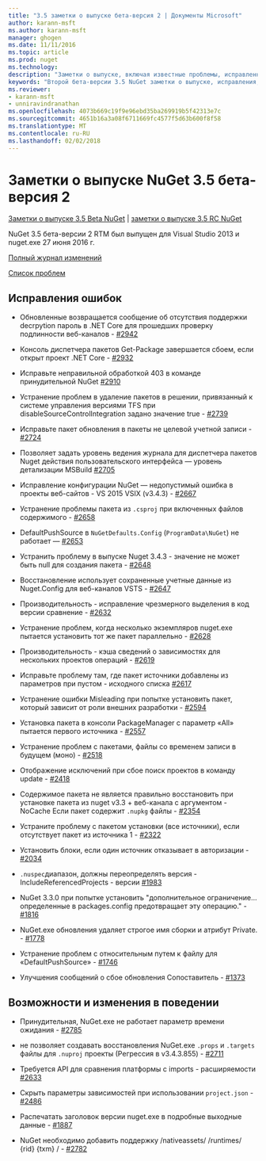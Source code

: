 ```yaml
---
title: "3.5 заметки о выпуске бета-версия 2 | Документы Microsoft"
author: karann-msft
ms.author: karann-msft
manager: ghogen
ms.date: 11/11/2016
ms.topic: article
ms.prod: nuget
ms.technology: 
description: "Заметки о выпуске, включая известные проблемы, исправленные ошибки, добавленные функции и DCR второй бета-версии 3.5 NuGet."
keywords: "Второй бета-версии 3.5 NuGet заметки о выпуске, исправления, известными проблемами, добавлены функции, DCR"
ms.reviewer:
- karann-msft
- unniravindranathan
ms.openlocfilehash: 4073b669c19f9e96ebd35ba269919b5f42313e7c
ms.sourcegitcommit: 4651b16a3a08f6711669fc4577f5d63b600f8f58
ms.translationtype: MT
ms.contentlocale: ru-RU
ms.lasthandoff: 02/02/2018
---
```

# <a name="nuget-35-beta2-release-notes"></a>Заметки о выпуске NuGet 3.5 бета-версия 2

[Заметки о выпуске 3.5 Beta NuGet](../release-notes/nuget-3.5-Beta.md) | [заметки о выпуске 3.5 RC NuGet](../release-notes/nuget-3.5-RC.md)

NuGet 3.5 бета-версии 2 RTM был выпущен для Visual Studio 2013 и nuget.exe 27 июня 2016 г.

[Полный журнал изменений](https://github.com/NuGet/NuGet.Client/compare/release-3.5.0-beta...release-3.5.0-beta2)

[Список проблем](https://github.com/Nuget/Home/issues?q=is%3Aissue+milestone%3A%223.5+Beta2%22+is%3Aclosed)

## <a name="bug-fixes"></a>Исправления ошибок

* Обновленные возвращается сообщение об отсутствия поддержки decrpytion пароль в .NET Core для прошедших проверку подлинности веб-каналов - [#2942](https://github.com/NuGet/Home/issues/2942)

* Консоль диспетчера пакетов Get-Package завершается сбоем, если открыт проект .NET Core - [#2932](https://github.com/NuGet/Home/issues/2932)

* Исправьте неправильной обработкой 403 в команде принудительной NuGet [#2910](https://github.com/NuGet/Home/issues/2910)

* Устранение проблем в удаление пакетов в решении, привязанный к системе управления версиями TFS при disableSourceControlIntegration задано значение true - [#2739](https://github.com/NuGet/Home/issues/2739)

* Исправьте пакет обновления в пакеты не целевой учетной записи - [#2724](https://github.com/NuGet/Home/issues/2724)

* Позволяет задать уровень ведения журнала для диспетчера пакетов Nuget действия пользовательского интерфейса — уровень детализации MSBuild [#2705](https://github.com/NuGet/Home/issues/2705)

* Исправление конфигурации NuGet — недопустимый ошибка в проекты веб-сайтов - VS 2015 VSIX (v3.4.3) - [#2667](https://github.com/NuGet/Home/issues/2667)

* Устранение проблемы пакета из `.csproj` при включенных файлов содержимого - [#2658](https://github.com/NuGet/Home/issues/2658)

* DefaultPushSource в `NuGetDefaults.Config` (`ProgramData\NuGet`) не работает — [#2653](https://github.com/NuGet/Home/issues/2653)

* Устранить проблему в выпуске Nuget 3.4.3 - значение не может быть null для создания пакета - [#2648](https://github.com/NuGet/Home/issues/2648)

* Восстановление использует сохраненные учетные данные из Nuget.Config для веб-каналов VSTS - [#2647](https://github.com/NuGet/Home/issues/2647)

* Производительность - исправление чрезмерного выделения в код версии сравнение - [#2632](https://github.com/NuGet/Home/issues/2632)

* Устранение проблем, когда несколько экземпляров nuget.exe пытается установить тот же пакет параллельно - [#2628](https://github.com/NuGet/Home/issues/2628)

* Производительность - кэша сведений о зависимостях для нескольких проектов операций - [#2619](https://github.com/NuGet/Home/issues/2619)

* Исправьте проблему там, где пакет источники добавлены из параметров при пустом - исходного списка [#2617](https://github.com/NuGet/Home/issues/2617)

* Устранение ошибки Misleading при попытке установить пакет, который зависит от роли внешних разработки - [#2594](https://github.com/NuGet/Home/issues/2594)

* Установка пакета в консоли PackageManager с параметр «All» пытается первого источника - [#2557](https://github.com/NuGet/Home/issues/2557)

* Устранение проблем с пакетами, файлы со временем записи в будущем (моно) - [#2518](https://github.com/NuGet/Home/issues/2518)

* Отображение исключений при сбое поиск проектов в команду update - [#2418](https://github.com/NuGet/Home/issues/2418)

* Содержимое пакета не является правильно восстановить при установке пакета из nuget v3.3 + веб-канала с аргументом - NoCache Если пакет содержит `.nupkg` файлы - [#2354](https://github.com/NuGet/Home/issues/2354)

* Устраните проблему с пакетом установки (все источники), если отсутствует пакет из источника 1 - [#2322](https://github.com/NuGet/Home/issues/2322)

* Установить блоки, если один источник отказывает в авторизации - [#2034](https://github.com/NuGet/Home/issues/2034)

* `.nuspec`диапазон, должны переопределять версия - IncludeReferencedProjects - версии [#1983](https://github.com/NuGet/Home/issues/1983)

* NuGet 3.3.0 при попытке установить "дополнительное ограничение... определенные в packages.config предотвращает эту операцию." - [#1816](https://github.com/NuGet/Home/issues/1816)

* NuGet.exe обновления удаляет строгое имя сборки и атрибут Private. - [#1778](https://github.com/NuGet/Home/issues/1778)

* Устранение проблем с относительным путем к файлу для «DefaultPushSource» - [#1746](https://github.com/NuGet/Home/issues/1746)

* Улучшения сообщений о сбое обновления Сопоставитель - [#1373](https://github.com/NuGet/Home/issues/1373)

## <a name="features-and-behavior-changes"></a>Возможности и изменения в поведении

* Принудительная, NuGet.exe не работает параметр времени ожидания - [#2785](https://github.com/NuGet/Home/issues/2785)

* не позволяет создавать восстановления NuGet.exe `.props` и `.targets` файлы для `.nuproj` проекты (Регрессия в v3.4.3.855) - [#2711](https://github.com/NuGet/Home/issues/2711)

* Требуется API для сравнения платформы с imports - расширяемости [#2633](https://github.com/NuGet/Home/issues/2633)

* Скрыть параметры зависимостей при использовании `project.json`  -  [#2486](https://github.com/NuGet/Home/issues/2486)

* Распечатать заголовок версии nuget.exe в подробные выходные данные - [#1887](https://github.com/NuGet/Home/issues/1887)

* NuGet необходимо добавить поддержку /nativeassets/ /runtimes/ {rid} {txm} / - [#2782](https://github.com/NuGet/Home/issues/2782)